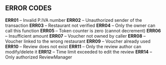 ## ERROR CODES
**ERR01** – Invalid P.IVA number
**ERR02** – Unauthorized sender of the transaction
**ERR03** – Restaurant not verified
**ERR04** – Only the owner can call this function
**ERR05** – Token counter is zero (cannot decrement)
**ERR06** – Insufficient amount
**ERR07** – Voucher not owned by caller
**ERR08** – Voucher linked to the wrong restaurant
**ERR09** – Voucher already used
**ERR10** – Review does not exist
**ERR11** – Only the review author can modify/delete it
**ERR12** – Time limit exceeded to edit the review
**ERR14** – Only authorized ReviewManager

